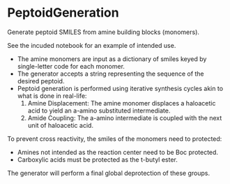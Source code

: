 # PeptoidGeneration
Generate peptoid SMILES from amine building blocks (monomers).

See the incuded notebook for an example of intended use.
* The amine monomers are input as a dictionary of smiles keyed by single-letter code for each monomer.
* The generator accepts a string representing the sequence of the desired peptoid.
* Peptoid generation is performed using iterative synthesis cycles akin to what is done in real-life:
    1. Amine Displacement: The amine monomer displaces a haloacetic acid to yield an a-amino substituted intermediate.
    2. Amide Coupling: The a-amino intermediate is coupled with the next unit of haloacetic acid.

To prevent cross reactivity, the smiles of the monomers need to protected:
* Amines not intended as the reaction center need to be Boc protected.
* Carboxylic acids must be protected as the t-butyl ester. 

The generator will perform a final global deprotection of these groups.
